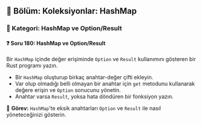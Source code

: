 ## 📘 Bölüm: Koleksiyonlar: HashMap  
### 🔹 Kategori: HashMap ve Option/Result  
#### ❓ Soru 180: HashMap ve Option/Result

Bir `HashMap` içinde değer erişiminde `Option` ve `Result` kullanımını gösteren bir Rust programı yazın.

- Bir `HashMap` oluşturup birkaç anahtar-değer çifti ekleyin.
- Var olup olmadığı belli olmayan bir anahtar için `get` metodunu kullanarak değere erişin ve `Option` sonucunu yönetin.
- Anahtar varsa `Result`, yoksa hata döndüren bir fonksiyon yazın.

🔧 **Görev:** `HashMap`'te eksik anahtarları `Option` ve `Result` ile nasıl yöneteceğinizi gösterin.
